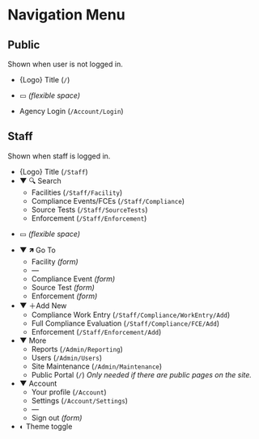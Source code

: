 # Navigation Menu

## Public

Shown when user is not logged in.

* {Logo} Title (`/`)
- ▭ *(flexible space)*
* Agency Login (`/Account/Login`)

## Staff

Shown when staff is logged in.

* {Logo} Title (`/Staff`)
* ▼ 🔍︎ Search
    * Facilities (`/Staff/Facility`)
    * Compliance Events/FCEs (`/Staff/Compliance`)
    * Source Tests (`/Staff/SourceTests`)
    * Enforcement (`/Staff/Enforcement`)
- ▭ *(flexible space)*
* ▼ 🡽 Go To
    * Facility *(form)*
    * —
    * Compliance Event *(form)*
    * Source Test *(form)*
    * Enforcement *(form)*
* ▼ ＋Add New
    * Compliance Work Entry (`/Staff/Compliance/WorkEntry/Add`)
    * Full Compliance Evaluation (`/Staff/Compliance/FCE/Add`)
    * Enforcement (`/Staff/Enforcement/Add`)
* ▼ More
    * Reports (`/Admin/Reporting`)
    * Users (`/Admin/Users`)
    * Site Maintenance (`/Admin/Maintenance`)
    * Public Portal (`/`) *Only needed if there are public pages on the site.*
* ▼ Account
    * Your profile (`/Account`)
    * Settings (`/Account/Settings`)
    * —
    * Sign out *(form)*
* ◐	Theme toggle
